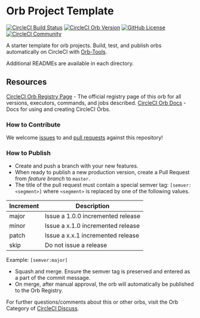 # Orb Project Template

[![CircleCI Build Status](https://circleci.com/gh/felixshiftellecon/orb-test.svg?style=shield "CircleCI Build Status")](https://circleci.com/gh/felixshiftellecon/orb-test) [![CircleCI Orb Version](https://badges.circleci.com/orbs/felixshiftellecon/orb-test.svg)](https://circleci.com/orbs/registry/orb/felixshiftellecon/orb-test) [![GitHub License](https://img.shields.io/badge/license-MIT-lightgrey.svg)](https://raw.githubusercontent.com/felixshiftellecon/orb-test/master/LICENSE) [![CircleCI Community](https://img.shields.io/badge/community-CircleCI%20Discuss-343434.svg)](https://discuss.circleci.com/c/ecosystem/orbs)



A starter template for orb projects. Build, test, and publish orbs automatically on CircleCI with [Orb-Tools](https://circleci.com/orbs/registry/orb/circleci/orb-tools).

Additional READMEs are available in each directory.



## Resources

[CircleCI Orb Registry Page](https://circleci.com/orbs/registry/orb/felixshiftellecon/orb-test) - The official registry page of this orb for all versions, executors, commands, and jobs described.
[CircleCI Orb Docs](https://circleci.com/docs/2.0/orb-intro/#section=configuration) - Docs for using and creating CircleCI Orbs.

### How to Contribute

We welcome [issues](https://github.com/felixshiftellecon/orb-test/issues) to and [pull requests](https://github.com/felixshiftellecon/orb-test/pulls) against this repository!

### How to Publish
* Create and push a branch with your new features.
* When ready to publish a new production version, create a Pull Request from _feature branch_ to `master`.
* The title of the pull request must contain a special semver tag: `[semver:<segment>]` where `<segment>` is replaced by one of the following values.

| Increment | Description|
| ----------| -----------|
| major     | Issue a 1.0.0 incremented release|
| minor     | Issue a x.1.0 incremented release|
| patch     | Issue a x.x.1 incremented release|
| skip      | Do not issue a release|

Example: `[semver:major]`

* Squash and merge. Ensure the semver tag is preserved and entered as a part of the commit message.
* On merge, after manual approval, the orb will automatically be published to the Orb Registry.


For further questions/comments about this or other orbs, visit the Orb Category of [CircleCI Discuss](https://discuss.circleci.com/c/orbs).

